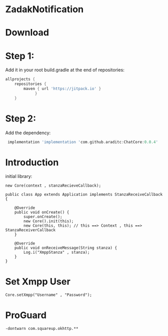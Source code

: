 # ZadakNotification
# Download
# Step 1:
Add it in your root build.gradle at the end of repositories:
``` groovy
allprojects {
	repositories {
		maven { url 'https://jitpack.io' }
		     }
	}
```
# Step 2:
Add the dependency:
```groovy
 implementation 'implementation 'com.github.araditc:ChatCore:0.0.4'
```

# Introduction
initial library:
```
new Core(context , stanzaRecieveCallback);

public class App extends Application implements StanzaReceiveCallback {

    @Override
    public void onCreate() {
        super.onCreate();
        new Core().init(this);
        new Core(this, this); // this ==> Context , this ==> StanzaReceiverCallback
    }

    @Override
    public void onReceiveMessage(String stanza) {
        Log.i("XmppStanza" , stanza);
    }
}
```
# Set Xmpp User
```
Core.setXmpp("Username" , "Password");
```

# ProGuard
```
-dontwarn com.squareup.okhttp.**
```
